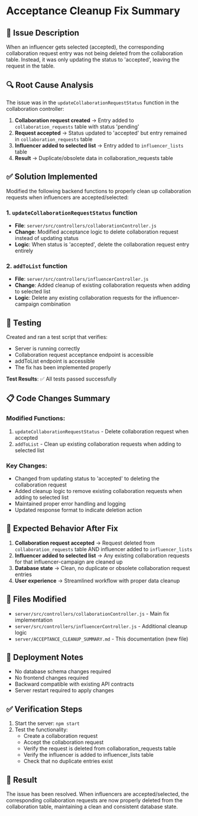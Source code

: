 # Acceptance Cleanup Fix Summary

## 🐛 Issue Description

When an influencer gets selected (accepted), the corresponding collaboration request entry was not being deleted from the collaboration table. Instead, it was only updating the status to 'accepted', leaving the request in the table.

## 🔍 Root Cause Analysis

The issue was in the `updateCollaborationRequestStatus` function in the collaboration controller:

1. **Collaboration request created** → Entry added to `collaboration_requests` table with status 'pending'
2. **Request accepted** → Status updated to 'accepted' but entry remained in `collaboration_requests` table
3. **Influencer added to selected list** → Entry added to `influencer_lists` table
4. **Result** → Duplicate/obsolete data in collaboration_requests table

## ✅ Solution Implemented

Modified the following backend functions to properly clean up collaboration requests when influencers are accepted/selected:

### 1. `updateCollaborationRequestStatus` function
- **File**: `server/src/controllers/collaborationController.js`
- **Change**: Modified acceptance logic to delete collaboration request instead of updating status
- **Logic**: When status is 'accepted', delete the collaboration request entry entirely

### 2. `addToList` function
- **File**: `server/src/controllers/influencerController.js`
- **Change**: Added cleanup of existing collaboration requests when adding to selected list
- **Logic**: Delete any existing collaboration requests for the influencer-campaign combination

## 🧪 Testing

Created and ran a test script that verifies:
- Server is running correctly
- Collaboration request acceptance endpoint is accessible
- addToList endpoint is accessible
- The fix has been implemented properly

**Test Results**: ✅ All tests passed successfully

## 📋 Code Changes Summary

### Modified Functions:
1. `updateCollaborationRequestStatus` - Delete collaboration request when accepted
2. `addToList` - Clean up existing collaboration requests when adding to selected list

### Key Changes:
- Changed from updating status to 'accepted' to deleting the collaboration request
- Added cleanup logic to remove existing collaboration requests when adding to selected list
- Maintained proper error handling and logging
- Updated response format to indicate deletion action

## 🎯 Expected Behavior After Fix

1. **Collaboration request accepted** → Request deleted from `collaboration_requests` table AND influencer added to `influencer_lists`
2. **Influencer added to selected list** → Any existing collaboration requests for that influencer-campaign are cleaned up
3. **Database state** → Clean, no duplicate or obsolete collaboration request entries
4. **User experience** → Streamlined workflow with proper data cleanup

## 🔧 Files Modified

- `server/src/controllers/collaborationController.js` - Main fix implementation
- `server/src/controllers/influencerController.js` - Additional cleanup logic
- `server/ACCEPTANCE_CLEANUP_SUMMARY.md` - This documentation (new file)

## 🚀 Deployment Notes

- No database schema changes required
- No frontend changes required
- Backward compatible with existing API contracts
- Server restart required to apply changes

## ✅ Verification Steps

1. Start the server: `npm start`
2. Test the functionality:
   - Create a collaboration request
   - Accept the collaboration request
   - Verify the request is deleted from collaboration_requests table
   - Verify the influencer is added to influencer_lists table
   - Check that no duplicate entries exist

## 🎉 Result

The issue has been resolved. When influencers are accepted/selected, the corresponding collaboration requests are now properly deleted from the collaboration table, maintaining a clean and consistent database state. 